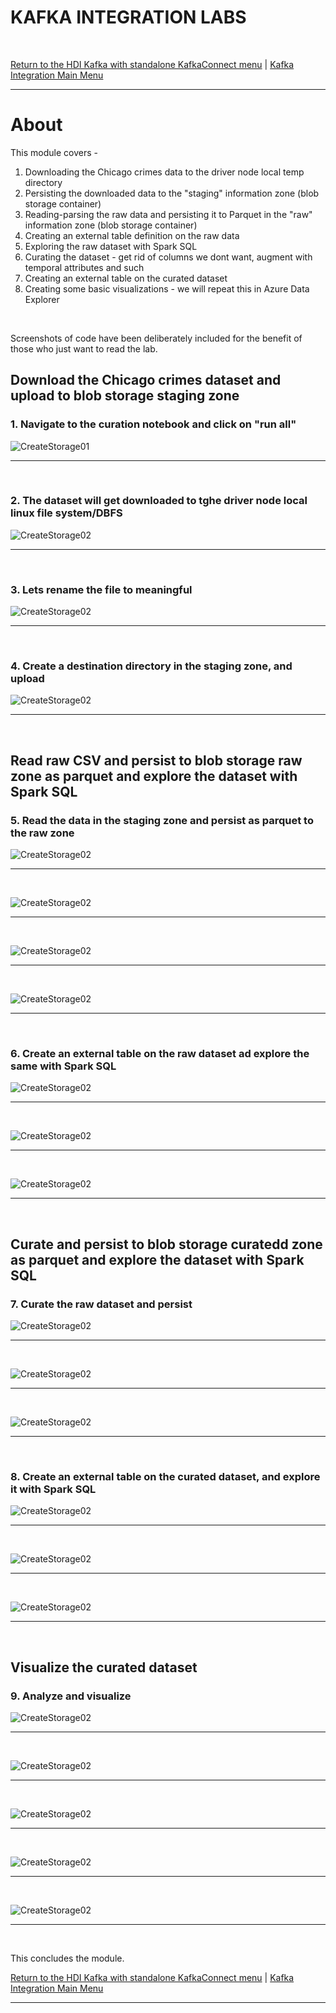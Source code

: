 # KAFKA INTEGRATION LABS
<br>

[Return to the HDI Kafka with standalone KafkaConnect menu](README.md) | [Kafka Integration Main Menu](../README.md) <hr>

# About

This module covers -
1. Downloading the Chicago crimes data to the driver node local temp directory
2. Persisting the downloaded data to the "staging" information zone (blob storage container)
3. Reading-parsing the raw data and persisting it to Parquet in the "raw" information zone (blob storage container)
4. Creating an external table definition on the raw data
5. Exploring the raw dataset with Spark SQL
6. Curating the dataset - get rid of columns we dont want, augment with temporal attributes and such
7. Creating an external table on the curated dataset
8. Creating some basic visualizations - we will repeat this in Azure Data Explorer
<br>

Screenshots of code have been deliberately included for the benefit of those who just want to read the lab.

## Download the Chicago crimes dataset and upload to blob storage staging zone

### 1.  Navigate to the curation notebook and click on "run all"
![CreateStorage01](images/04-databricks-24.png)
<br>
<hr>
<br>

### 2.  The dataset will get downloaded to tghe driver node local linux file system/DBFS
![CreateStorage02](images/04-databricks-25.png)
<br>
<hr>
<br>

### 3.  Lets rename the file to meaningful
![CreateStorage02](images/04-databricks-26.png)
<br>
<hr>
<br>

### 4.  Create a destination directory in the staging zone, and upload
![CreateStorage02](images/04-databricks-27.png)
<br>
<hr>
<br>

## Read raw CSV and persist to blob storage raw zone as parquet and explore the dataset with Spark SQL

### 5.  Read the data in the staging zone and persist as parquet to the raw zone
![CreateStorage02](images/04-databricks-28.png)
<br>
<hr>
<br>


![CreateStorage02](images/04-databricks-29.png)
<br>
<hr>
<br>


![CreateStorage02](images/04-databricks-30.png)
<br>
<hr>
<br>

  
![CreateStorage02](images/04-databricks-31.png)
<br>
<hr>
<br>

### 6.  Create an external table on the raw dataset ad explore the same with Spark SQL

![CreateStorage02](images/04-databricks-32.png)
<br>
<hr>
<br>


![CreateStorage02](images/04-databricks-33.png)
<br>
<hr>
<br>


![CreateStorage02](images/04-databricks-34.png)
<br>
<hr>
<br>

## Curate and persist to blob storage curatedd zone as parquet and explore the dataset with Spark SQL

### 7.  Curate the raw dataset and persist 

![CreateStorage02](images/04-databricks-35.png)
<br>
<hr>
<br>


![CreateStorage02](images/04-databricks-36.png)
<br>
<hr>
<br>


![CreateStorage02](images/04-databricks-37.png)
<br>
<hr>
<br>

### 8.  Create an external table on the curated dataset, and explore it with Spark SQL

![CreateStorage02](images/04-databricks-38.png)
<br>
<hr>
<br>

 
![CreateStorage02](images/04-databricks-39.png)
<br>
<hr>
<br>

 
![CreateStorage02](images/04-databricks-40.png)
<br>
<hr>
<br>

## Visualize the curated dataset

### 9.  Analyze and visualize
![CreateStorage02](images/04-databricks-41.png)
<br>
<hr>
<br>


![CreateStorage02](images/04-databricks-42.png)
<br>
<hr>
<br>


![CreateStorage02](images/04-databricks-43.png)
<br>
<hr>
<br>

 
![CreateStorage02](images/04-databricks-44.png)
<br>
<hr>
<br>


![CreateStorage02](images/04-databricks-45.png)
<br>
<hr>
<br>


This concludes the module.<br>

[Return to the HDI Kafka with standalone KafkaConnect menu](README.md) | [Kafka Integration Main Menu](../README.md) <hr>
